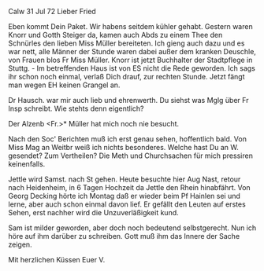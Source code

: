  Calw 31 Jul 72
Lieber Fried

Eben kommt Dein Paket. Wir habens seitdem kühler gehabt. Gestern waren Knorr und Gotth Steiger da, kamen auch Abds zu einem Thee den Schnürles den lieben Miss Müller bereiteten. Ich gieng auch dazu und es war nett, alle Männer der Stunde waren dabei außer dem kranken Deuschle, von Frauen blos Fr Miss Müller. Knorr ist jetzt Buchhalter der Stadtpflege in Stuttg. - Im betreffenden Haus ist von ES nicht die Rede geworden. Ich sags ihr schon noch einmal, verlaß Dich drauf, zur rechten Stunde. Jetzt fängt man wegen EH keinen Grangel an.

Dr Hausch. war mir auch lieb und ehrenwerth. Du siehst was Mglg über Fr Insp schreibt. Wie stehts denn eigentlich?

Der Alzenb <Fr.>* Müller hat mich noch nie besucht.

Nach den Soc' Berichten muß ich erst genau sehen, hoffentlich bald. Von Miss Mag an Weitbr weiß ich nichts besonderes. Welche hast Du an W. gesendet? Zum Vertheilen? Die Meth und Churchsachen für mich pressiren keinenfalls.

Jettle wird Samst. nach St gehen. Heute besuchte hier Aug Nast, retour nach Heidenheim, in 6 Tagen Hochzeit da Jettle den Rhein hinabfährt. 
Von Georg Decking hörte ich Montag daß er wieder beim Pf Hainlen sei und lerne, aber auch schon einmal davon lief. Er gefällt den Leuten auf erstes Sehen, erst nachher wird die Unzuverläßigkeit kund.

Sam ist milder geworden, aber doch noch bedeutend selbstgerecht. Nun ich höre auf ihm darüber zu schreiben. Gott muß ihm das Innere der Sache zeigen.

 Mit herzlichen Küssen
 Euer V.
